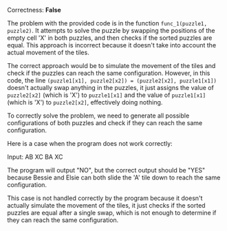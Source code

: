Correctness: **False**

The problem with the provided code is in the function `func_1(puzzle1, puzzle2)`. It attempts to solve the puzzle by swapping the positions of the empty cell 'X' in both puzzles, and then checks if the sorted puzzles are equal. This approach is incorrect because it doesn't take into account the actual movement of the tiles.

The correct approach would be to simulate the movement of the tiles and check if the puzzles can reach the same configuration. However, in this code, the line `(puzzle1[x1], puzzle2[x2]) = (puzzle2[x2], puzzle1[x1])` doesn't actually swap anything in the puzzles, it just assigns the value of `puzzle2[x2]` (which is 'X') to `puzzle1[x1]` and the value of `puzzle1[x1]` (which is 'X') to `puzzle2[x2]`, effectively doing nothing.

To correctly solve the problem, we need to generate all possible configurations of both puzzles and check if they can reach the same configuration.

Here is a case when the program does not work correctly:

Input:
AB
XC
BA
XC

The program will output "NO", but the correct output should be "YES" because Bessie and Elsie can both slide the 'A' tile down to reach the same configuration. 

This case is not handled correctly by the program because it doesn't actually simulate the movement of the tiles, it just checks if the sorted puzzles are equal after a single swap, which is not enough to determine if they can reach the same configuration.